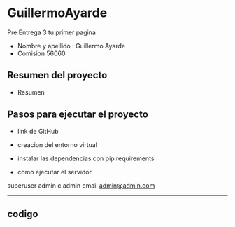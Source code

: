 # GuillermoAyarde
Pre Entrega 3 tu primer pagina

- Nombre y apellido : Guillermo Ayarde
- Comision 56060

## Resumen del proyecto
- Resumen


## Pasos para ejecutar el proyecto

- link de GitHub

- creacion del entorno virtual

- instalar las dependencias con pip requirements

- como ejecutar el servidor

superuser admin c admin email admin@admin.com

---
codigo
---
